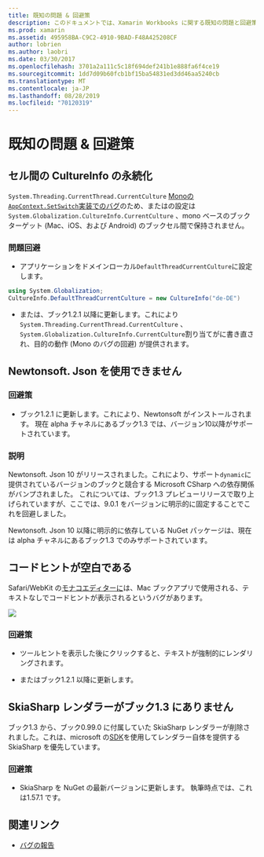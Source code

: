 ```yaml
---
title: 既知の問題 & 回避策
description: このドキュメントでは、Xamarin Workbooks に関する既知の問題と回避策について説明します。 CultureInfo の問題、JSON の問題などについて説明します。
ms.prod: xamarin
ms.assetid: 495958BA-C9C2-4910-9BAD-F48A425208CF
author: lobrien
ms.author: laobri
ms.date: 03/30/2017
ms.openlocfilehash: 3701a2a111c5c18f694def241b1e888fa6f4ce19
ms.sourcegitcommit: 1dd7d09b60fcb1bf15ba54831ed3dd46aa5240cb
ms.translationtype: MT
ms.contentlocale: ja-JP
ms.lasthandoff: 08/28/2019
ms.locfileid: "70120319"
---
```

# <a name="known-issues--workarounds"></a>既知の問題 & 回避策

## <a name="persistence-of-cultureinfo-across-cells"></a>セル間の CultureInfo の永続化

`System.Threading.CurrentThread.CurrentCulture` [Monoの`AppContext.SetSwitch`実装でのバグ][appcontext-bug]のため、またはの設定は`System.Globalization.CultureInfo.CurrentCulture` 、mono ベースのブックターゲット (Mac、iOS、および Android) のブックセル間で保持されません。

### <a name="workarounds"></a>問題回避

- アプリケーションをドメインローカル`DefaultThreadCurrentCulture`に設定します。

```csharp
using System.Globalization;
CultureInfo.DefaultThreadCurrentCulture = new CultureInfo("de-DE")
```

- または、ブック1.2.1 以降に更新します。これにより`System.Threading.CurrentThread.CurrentCulture` 、 `System.Globalization.CultureInfo.CurrentCulture`割り当てがに書き直され、目的の動作 (Mono のバグの回避) が提供されます。

## <a name="unable-to-use-newtonsoftjson"></a>Newtonsoft. Json を使用できません

### <a name="workaround"></a>回避策

- ブック1.2.1 に更新します。これにより、Newtonsoft がインストールされます。
  現在 alpha チャネルにあるブック1.3 では、バージョン10以降がサポートされています。

### <a name="details"></a>説明

Newtonsoft. Json 10 がリリースされました。これにより、サポート`dynamic`に提供されているバージョンのブックと競合する Microsoft CSharp への依存関係がバンプされました。 これについては、ブック1.3 プレビューリリースで取り上げられていますが、ここでは、9.0.1 をバージョンに明示的に固定することでこれを回避しました。

Newtonsoft. Json 10 以降に明示的に依存している NuGet パッケージは、現在は alpha チャネルにあるブック1.3 でのみサポートされています。

## <a name="code-tooltips-are-blank"></a>コードヒントが空白である

Safari/WebKit の[モナコエディターに][monaco-bug]は、Mac ブックアプリで使用される、テキストなしでコードヒントが表示されるというバグがあります。

![](general-images/monaco-signature-help-bug.png)

### <a name="workaround"></a>回避策

- ツールヒントを表示した後にクリックすると、テキストが強制的にレンダリングされます。

- またはブック1.2.1 以降に更新します。

[appcontext-bug]: https://bugzilla.xamarin.com/show_bug.cgi?id=54448
[monaco-bug]: https://github.com/Microsoft/monaco-editor/issues/408

## <a name="skiasharp-renderers-are-missing-in-workbooks-13"></a>SkiaSharp レンダラーがブック1.3 にありません

ブック1.3 から、ブック0.99.0 に付属していた SkiaSharp レンダラーが削除されました。これは、microsoft の[SDK](~/tools/workbooks/sdk/index.md)を使用してレンダラー自体を提供する SkiaSharp を優先しています。

### <a name="workaround"></a>回避策

- SkiaSharp を NuGet の最新バージョンに更新します。 執筆時点では、これは1.57.1 です。

## <a name="related-links"></a>関連リンク

- [バグの報告](~/tools/workbooks/install.md#reporting-bugs)

